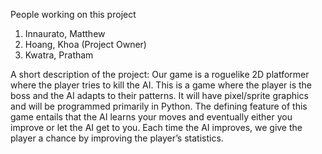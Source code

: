 People working on this project
 1. Innaurato, Matthew
 2. Hoang, Khoa (Project Owner)
 3. Kwatra, Pratham

A short description of the project:
Our game is a roguelike 2D platformer where the player tries to kill the AI. 
This is a game where the player is the boss and the AI adapts to their patterns. 
It will have pixel/sprite graphics and will be programmed primarily in Python. 
The defining feature of this game entails that the AI learns your moves and 
eventually either you improve or let the AI get to you. 
Each time the AI improves, 
we give the player a chance by improving the player’s statistics.
